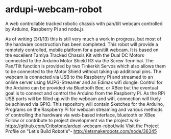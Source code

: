 ardupi-webcam-robot
===================

A web controllable tracked robotic chassis with pan/tilt webcam controlled by Arduino, Raspberry Pi and node.js

 As of writing (3/1/13) this is still very much a work in progress, but most of the hardware construction has been completed. This robot will provide a remotely controlled, mobile platform for a pan/tilt webcam. It is based on the excellent Tamiya Tracked Chassis Kit with the Dual DC Motors connected to the Arduino Motor Shield R3 via the Screw Terminal. The Pan/Tilt function is provided by two Tinkerkit Servos which also allows them to be connected to the Motor Shield without taking up additional pins. The webcam is connected via USB to the Raspberry Pi and streamed to an online server using MJPG-Streamer and an Edimax wifi dongle. Control for the Arduino can be provided via Bluetooth Bee, or XBee but the eventual goal is to connect and control the Arduino from the Raspberry Pi. As the RPi USB ports will be filled up with the webcam and wifi, connection will likely be achieved via GPIO.
This repository will contain Sketches for the Arduino, Programs on the Raspberry Pi for webcam streaming and various methods of controlling the hardware via web-based interface, bluetooth or XBee
Follow or contribute to project development via the project wiki-https://github.com/Cribstone/ardupi-webcam-robot/wiki
Visit the Project Profile on "Let's Build Robot's"- http://letsmakerobots.com/node/36345

